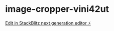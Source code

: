 # image-cropper-vini42ut

[Edit in StackBlitz next generation editor ⚡️](https://stackblitz.com/~/github.com/ProductVartopia/image-cropper-vini42ut)